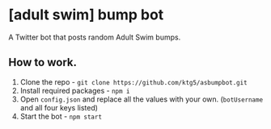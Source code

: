 # [adult swim] bump bot
A Twitter bot that posts random Adult Swim bumps.

## How to work.
1. Clone the repo - `git clone https://github.com/ktg5/asbumpbot.git`
2. Install required packages - `npm i`
3. Open `config.json` and replace all the values with your own. (`botUsername` and all four keys listed)
4. Start the bot - `npm start`